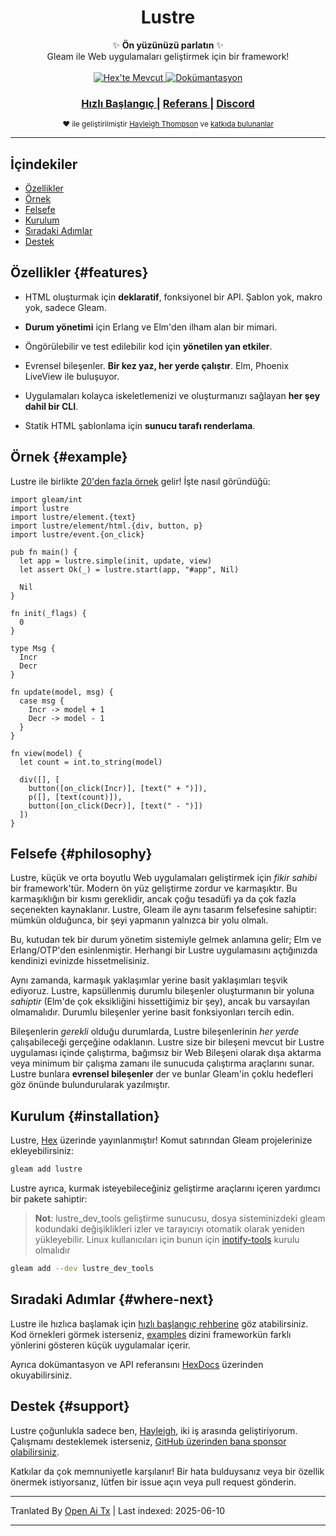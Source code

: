 <h1 align="center">Lustre</h1>

<div align="center">
  ✨ <strong>Ön yüzünüzü parlatın</strong> ✨
</div>

<div align="center">
  Gleam ile Web uygulamaları geliştirmek için bir framework!
</div>

<br />

<div align="center">
  <a href="https://hex.pm/packages/lustre">
    <img src="https://img.shields.io/hexpm/v/lustre"
      alt="Hex'te Mevcut" />
  </a>
  <a href="https://hexdocs.pm/lustre">
    <img src="https://img.shields.io/badge/hex-docs-ffaff3"
      alt="Dokümantasyon" />
  </a>
</div>

<div align="center">
  <h3>
    <!--
    <a href="https://lustre.build">
      Web Sitesi
    </a>
    <span> | </span>
    -->
    <a href="https://hexdocs.pm/lustre/guide/01-quickstart.html">
      Hızlı Başlangıç
    </a>
    <span> | </span>
    <a href="https://hexdocs.pm/lustre">
      Referans
    </a>
    <span> | </span>
    <a href="https://discord.gg/Fm8Pwmy">
      Discord
    </a>
  </h3>
</div>

<div align="center">
  <sub>❤︎ ile geliştirilmiştir
  <a href="https://twitter.com/hayleighdotdev">Hayleigh Thompson</a> ve
  <a href="https://github.com/lustre-labs/lustre/graphs/contributors">
    katkıda bulunanlar
  </a>
</div>

---

## İçindekiler

- [Özellikler](#features)
- [Örnek](#example)
- [Felsefe](#philosophy)
- [Kurulum](#installation)
- [Sıradaki Adımlar](#where-next)
- [Destek](#support)

## Özellikler {#features}

- HTML oluşturmak için **deklaratif**, fonksiyonel bir API. Şablon yok, makro yok,
  sadece Gleam.

- **Durum yönetimi** için Erlang ve Elm'den ilham alan bir mimari.

- Öngörülebilir ve test edilebilir kod için **yönetilen yan etkiler**.

- Evrensel bileşenler. **Bir kez yaz, her yerde çalıştır**. Elm, Phoenix LiveView ile buluşuyor.

- Uygulamaları kolayca iskeletlemenizi ve oluşturmanızı sağlayan **her şey dahil bir CLI**.

- Statik HTML şablonlama için **sunucu tarafı renderlama**.

## Örnek {#example}

Lustre ile birlikte [20'den fazla örnek](https://hexdocs.pm/lustre/reference/examples.html) gelir!
İşte nasıl göründüğü:

```gleam
import gleam/int
import lustre
import lustre/element.{text}
import lustre/element/html.{div, button, p}
import lustre/event.{on_click}

pub fn main() {
  let app = lustre.simple(init, update, view)
  let assert Ok(_) = lustre.start(app, "#app", Nil)

  Nil
}

fn init(_flags) {
  0
}

type Msg {
  Incr
  Decr
}

fn update(model, msg) {
  case msg {
    Incr -> model + 1
    Decr -> model - 1
  }
}

fn view(model) {
  let count = int.to_string(model)

  div([], [
    button([on_click(Incr)], [text(" + ")]),
    p([], [text(count)]),
    button([on_click(Decr)], [text(" - ")])
  ])
}
```

## Felsefe {#philosophy}

Lustre, küçük ve orta boyutlu Web uygulamaları geliştirmek için _fikir sahibi_ bir framework'tür. Modern ön yüz geliştirme zordur ve karmaşıktır. Bu karmaşıklığın bir kısmı gereklidir, ancak çoğu tesadüfi ya da çok fazla seçenekten kaynaklanır. Lustre, Gleam ile aynı tasarım felsefesine sahiptir: mümkün olduğunca, bir şeyi yapmanın yalnızca bir yolu olmalı.

Bu, kutudan tek bir durum yönetim sistemiyle gelmek anlamına gelir; Elm ve Erlang/OTP'den esinlenmiştir. Herhangi bir Lustre uygulamasını açtığınızda kendinizi evinizde hissetmelisiniz.

Aynı zamanda, karmaşık yaklaşımlar yerine basit yaklaşımları teşvik ediyoruz. Lustre, kapsüllenmiş durumlu bileşenler oluşturmanın bir yoluna _sahiptir_ (Elm'de çok eksikliğini hissettiğimiz bir şey), ancak bu varsayılan olmamalıdır. Durumlu bileşenler yerine basit fonksiyonları tercih edin.

Bileşenlerin _gerekli_ olduğu durumlarda, Lustre bileşenlerinin _her yerde_ çalışabileceği gerçeğine odaklanın. Lustre size bir bileşeni mevcut bir Lustre uygulaması içinde çalıştırma, bağımsız bir Web Bileşeni olarak dışa aktarma veya minimum bir çalışma zamanı ile sunucuda çalıştırma araçlarını sunar. Lustre bunlara **evrensel bileşenler** der ve bunlar Gleam'in çoklu hedefleri göz önünde bulundurularak yazılmıştır.

## Kurulum {#installation}

Lustre, [Hex](https://hex.pm/packages/lustre) üzerinde yayınlanmıştır! Komut satırından Gleam projelerinize ekleyebilirsiniz:

```sh
gleam add lustre
```

Lustre ayrıca, kurmak isteyebileceğiniz geliştirme araçlarını içeren yardımcı bir pakete sahiptir:

> **Not**: lustre_dev_tools geliştirme sunucusu, dosya sisteminizdeki gleam kodundaki değişiklikleri izler ve tarayıcıyı otomatik olarak yeniden yükleyebilir. Linux kullanıcıları için bunun için [inotify-tools]() kurulu olmalıdır

```sh
gleam add --dev lustre_dev_tools
```

## Sıradaki Adımlar {#where-next}

Lustre ile hızlıca başlamak için [hızlı başlangıç rehberine](https://hexdocs.pm/lustre/guide/01-quickstart.html) göz atabilirsiniz.
Kod örnekleri görmek isterseniz, [examples](https://github.com/lustre-labs/lustre/tree/main/examples)
dizini frameworkün farklı yönlerini gösteren küçük uygulamalar içerir.

Ayrıca dokümantasyon ve API referansını
[HexDocs](https://hexdocs.pm/lustre) üzerinden okuyabilirsiniz.

## Destek {#support}

Lustre çoğunlukla sadece ben, [Hayleigh](https://github.com/hayleigh-dot-dev),
iki iş arasında geliştiriyorum. Çalışmamı desteklemek isterseniz, [GitHub üzerinden bana sponsor olabilirsiniz](https://github.com/sponsors/hayleigh-dot-dev).

Katkılar da çok memnuniyetle karşılanır! Bir hata bulduysanız veya bir özellik önermek istiyorsanız, lütfen bir issue açın veya pull request gönderin.

---

Tranlated By [Open Ai Tx](https://github.com/OpenAiTx/OpenAiTx) | Last indexed: 2025-06-10

---